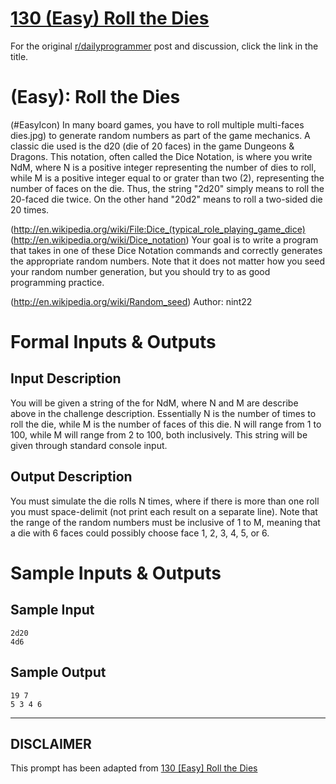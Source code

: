 # [130 (Easy) Roll the Dies](https://www.reddit.com/r/dailyprogrammer/comments/1givnn/061713_challenge_130_easy_roll_the_dies/)

For the original [r/dailyprogrammer](https://www.reddit.com/r/dailyprogrammer/) post and discussion, click the link in the title.

#  (Easy): Roll the Dies
(#EasyIcon)
In many board games, you have to roll multiple multi-faces dies.jpg) to generate random numbers as part of the game mechanics. A classic die used is the d20 (die of 20 faces) in the game Dungeons & Dragons. This notation, often called the Dice Notation, is where you write NdM, where N is a positive integer representing the number of dies to roll, while M is a positive integer equal to or grater than two (2), representing the number of faces on the die. Thus, the string "2d20" simply means to roll the 20-faced die twice. On the other hand "20d2" means to roll a two-sided die 20 times.

(http://en.wikipedia.org/wiki/File:Dice_(typical_role_playing_game_dice)
(http://en.wikipedia.org/wiki/Dice_notation)
Your goal is to write a program that takes in one of these Dice Notation commands and correctly generates the appropriate random numbers. Note that it does not matter how you seed your random number generation, but you should try to as good programming practice.

(http://en.wikipedia.org/wiki/Random_seed)
Author: nint22

# Formal Inputs & Outputs
## Input Description
You will be given a string of the for NdM, where N and M are describe above in the challenge description. Essentially N is the number of times to roll the die, while M is the number of faces of this die. N will range from 1 to 100, while M will range from 2 to 100, both inclusively. This string will be given through standard console input.

## Output Description
You must simulate the die rolls N times, where if there is more than one roll you must space-delimit (not print each result on a separate line). Note that the range of the random numbers must be inclusive of 1 to M, meaning that a die with 6 faces could possibly choose face 1, 2, 3, 4, 5, or 6.

# Sample Inputs & Outputs
## Sample Input

```
2d20
4d6
```
## Sample Output

```
19 7
5 3 4 6
```

----
## **DISCLAIMER**
This prompt has been adapted from [130 [Easy] Roll the Dies](https://www.reddit.com/r/dailyprogrammer/comments/1givnn/061713_challenge_130_easy_roll_the_dies/
)
